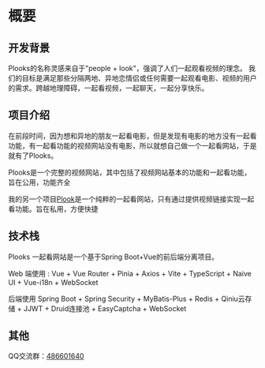 # 概要

## 开发背景

Plooks的名称灵感来自于"people + look"，强调了人们一起观看视频的理念。
我们的目标是满足那些分隔两地、异地恋情侣或任何需要一起观看电影、视频的用户的需求。跨越地理障碍，一起看视频，一起聊天，一起分享快乐。

## 项目介绍

在前段时间，因为想和异地的朋友一起看电影，但是发现有电影的地方没有一起看功能，有一起看功能的视频网站没有电影，所以就想自己做一个一起看网站，于是就有了Plooks。

Plooks是一个完整的视频网站，其中包括了视频网站基本的功能和一起看功能，旨在公用，功能齐全

我的另一个项目[Plook](https://github.com/schuanhe/plook)是一个纯粹的一起看网站，只有通过提供视频链接实现一起看功能。旨在私用，方便快捷

## 技术栈
Plooks 一起看网站是一个基于Spring Boot+Vue的前后端分离项目。

Web 端使用 :
Vue + Vue Router + Pinia + Axios + Vite + TypeScript + Naive UI + Vue-i18n + WebSocket

后端使用 Spring Boot + Spring Security + MyBatis-Plus + Redis + Qiniu云存储 + JJWT + Druid连接池 + EasyCaptcha + WebSocket

## 其他
QQ交流群：[486601640](https://qm.qq.com/cgi-bin/qm/qr?k=upwuvNRXfdnArlXNm98suFCpxJ8Gv-66&jump_from=webapi&authKey=07Ba7hMXblM5e+J92re2LIdhU/+mUCLx8jYziz10/hZYxX3bT1d95FGAvBxZAbhb)

